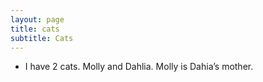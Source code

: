 ```yaml
---
layout: page
title: cats
subtitle: Cats
---
```


 - I have 2 cats. Molly and Dahlia. Molly is Dahia’s mother.